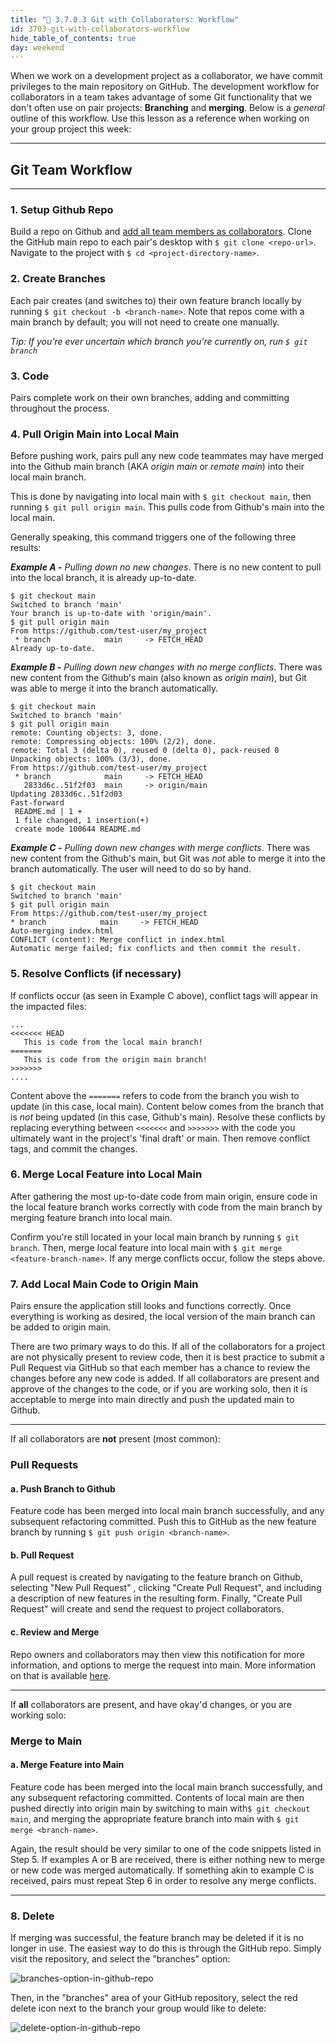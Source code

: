 ```yaml
---
title: "📓 3.7.0.3 Git with Collaborators: Workflow"
id: 3703-git-with-collaborators-workflow
hide_table_of_contents: true
day: weekend
---
```


When we work on a development project as a collaborator, we have commit privileges to the main repository on GitHub.  The development workflow for collaborators in a team takes advantage of some Git functionality that we don't often use on pair projects: **Branching** and **merging**.  Below is a _general_ outline of this workflow. Use this lesson as a reference when working on your group project this week:

---

## Git Team Workflow
---

### 1.  Setup Github Repo
Build a repo on Github and [add all team members as collaborators](https://www.learnhowtoprogram.com/lessons/git-with-collaborators-setup). Clone the GitHub main repo to each pair's desktop with `$ git clone <repo-url>`. Navigate to the project with `$ cd <project-directory-name>`.

### 2.  Create Branches
Each pair creates (and switches to) their own feature branch locally by running `$ git checkout -b <branch-name>`. Note that repos come with a main branch by default; you will not need to create one manually.

_Tip: If you're ever uncertain which branch you're currently on, run `$ git branch`_

### 3.  Code

Pairs complete work on their own branches, adding and committing throughout the process.

### 4.  Pull Origin Main into Local Main

Before pushing work, pairs pull any new code teammates may have merged into the Github main branch (AKA _origin main_ or _remote main_) into their local main branch.  

This is done by navigating into local main  with `$ git checkout main`, then running `$ git pull origin main`.  This pulls code from Github's main into the local main.

Generally speaking, this command triggers one of the following three results:

_**Example A -** Pulling down no new changes_.  There is no new content to pull into the local branch, it is already up-to-date.

```
$ git checkout main
Switched to branch 'main'
Your branch is up-to-date with 'origin/main'.
$ git pull origin main
From https://github.com/test-user/my_project
 * branch            main     -> FETCH_HEAD
Already up-to-date.
```

_**Example B -**  Pulling down new changes with no merge conflicts_.  There was new content from the Github's main (also known as _origin main_), but Git was able to merge it into the branch automatically.

```
$ git checkout main
Switched to branch 'main'
$ git pull origin main
remote: Counting objects: 3, done.
remote: Compressing objects: 100% (2/2), done.
remote: Total 3 (delta 0), reused 0 (delta 0), pack-reused 0
Unpacking objects: 100% (3/3), done.
From https://github.com/test-user/my_project
 * branch            main     -> FETCH_HEAD
   2833d6c..51f2f03  main     -> origin/main
Updating 2833d6c..51f2d03
Fast-forward
 README.md | 1 +
 1 file changed, 1 insertion(+)
 create mode 100644 README.md
```

_**Example C -** Pulling down new changes with merge conflicts_.  There was new content from the Github's main, but Git was _not_ able to merge it into the branch automatically. The user will need to do so by hand.

```
$ git checkout main
Switched to branch 'main'
$ git pull origin main
From https://github.com/test-user/my_project
* branch            main     -> FETCH_HEAD
Auto-merging index.html
CONFLICT (content): Merge conflict in index.html
Automatic merge failed; fix conflicts and then commit the result.
```

### 5. Resolve Conflicts (if necessary)

If conflicts occur (as seen in Example C above), conflict tags will appear in the impacted files:

```
...
<<<<<<< HEAD
   This is code from the local main branch!
=======
   This is code from the origin main branch!
>>>>>>>
....
```

Content above the `=======` refers to code from the branch you wish to update (in this case,  local main). Content below comes from the branch that is _not_ being updated  (in this case, Github's main). Resolve these conflicts by replacing everything between `<<<<<<<` and `>>>>>>>` with the code you ultimately want in the project's 'final draft' or main. Then remove conflict tags, and commit the changes.

### 6.  Merge Local Feature into Local Main

After gathering the most up-to-date code from main origin, ensure code in the local feature branch works correctly with code from the main branch by merging feature branch into local main.

Confirm you're still located in your local main branch by running `$ git branch`. Then, merge local feature into local main with `$ git merge <feature-branch-name>`. If any merge conflicts occur, follow the steps above.

### 7.  Add Local Main Code to Origin Main

Pairs ensure the application still looks and functions correctly. Once everything is working as desired, the local version of the main branch can be added to origin main.

There are two primary ways to do this. If all of the collaborators for a project are not physically present to review code, then it is best practice to submit a Pull Request via GitHub so that each member has a chance to review the changes before any new code is added. If all collaborators are present and approve of the changes to the code, or if you are working solo, then it is acceptable to merge into main directly and push the updated main to Github.

---
If all collaborators are **not** present (most common):

### Pull Requests
#### a.  Push Branch to Github
Feature code has been merged into local main branch successfully, and any subsequent refactoring committed. Push this to GitHub as the new feature branch by running `$ git push origin <branch-name>`.

#### b.  Pull Request

A pull request is created by navigating to the feature branch on Github, selecting "New Pull Request" , clicking "Create Pull Request", and including a description of new features in the resulting form. Finally, "Create Pull Request" will create and send the request to project collaborators.  

#### c.  Review and Merge

Repo owners and collaborators may then view this notification for more information, and options to merge the request into main.  More information on that is available [here](https://help.github.com/articles/merging-a-pull-request/).

---

If **all** collaborators are present, and have okay'd changes, or you are working solo:

### Merge to Main

#### a.  Merge Feature into Main

Feature code has been merged into the local main branch successfully, and any subsequent refactoring committed. Contents of local main are then pushed directly into origin main by switching to main with`$ git checkout main`, and merging the appropriate feature branch into main with `$ git merge <branch-name>`.

Again, the result should be very similar to one of the code snippets listed in Step 5. If examples A or B are received, there is either nothing new to merge or  new code was merged automatically. If something akin to example C is received, pairs must repeat Step 6 in order to resolve any merge conflicts.

---

### 8.  Delete

If merging was successful, the feature branch may be deleted if it is no longer in use. The easiest way to do this is through the GitHub repo. Simply visit the repository, and select the "branches" option:

![branches-option-in-github-repo](https://learnhowtoprogram.s3.us-west-2.amazonaws.com/SHARED/git-with-collaborators-workflow/branch-option-in-github-repo.png)

Then, in the "branches" area of your GitHub repository, select the red delete icon next to the branch your group would like to delete:

![delete-option-in-github-repo](https://learnhowtoprogram.s3.us-west-2.amazonaws.com/SHARED/git-with-collaborators-workflow/delete-branch-through-github.png)
